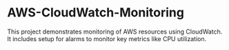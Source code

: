 # AWS-CloudWatch-Monitoring
This project demonstrates monitoring of AWS resources using CloudWatch. It includes setup for alarms to monitor key metrics like CPU utilization.
